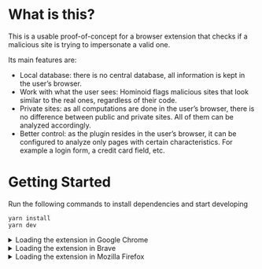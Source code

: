# What is this?

This is a usable proof-of-concept for a browser extension that checks if a malicious site is trying to impersonate a valid one. 

Its main features are:

- Local database: there is no central database, all information is kept in the user’s browser.
- Work with what the user sees: Hominoid flags malicious sites that look similar to the real ones, regardless of their code.
- Private sites: as all computations are done in the user’s browser, there is no difference between public and private sites. All of them can be analyzed accordingly. 
- Better control: as the plugin resides in the user’s browser, it can be configured to analyze only pages with certain characteristics. For example a login form, a credit card field, etc.

# Getting Started

Run the following commands to install dependencies and start developing

```
yarn install
yarn dev
```

<details>
  <summary>Loading the extension in Google Chrome</summary>

In [Google Chrome](https://www.google.com/chrome/), open up [chrome://extensions](chrome://extensions) in a new tab. Make sure the `Developer Mode` checkbox in the upper-right corner is turned on. Click `Load unpacked` and select the `dist` directory in this repository - your extension should now be loaded.

![Installed Extension in Google Chrome](https://i.imgur.com/ORuHbDR.png "Installed Extension in Google Chrome")

</details>

<details>
  <summary>Loading the extension in Brave</summary>

In [Brave](https://brave.com/), open up [brave://extensions](brave://extensions) in a new tab. Make sure the `Developer Mode` checkbox in the upper-right corner is turned on. Click `Load unpacked` and select the `dist` directory in this repository - your extension should now be loaded.

![Installed Extension in Brave](https://i.imgur.com/z8lW02m.png "Installed Extension in Brave")

</details>

<details>
  <summary>Loading the extension in Mozilla Firefox</summary>

In [Mozilla Firefox](https://www.mozilla.org/en-US/firefox/new/), open up the [about:debugging](about:debugging) page in a new tab. Click the `Load Temporary Add-on...` button and select the `manfiest.json` from the `dist` directory in this repository - your extension should now be loaded.

![Installed Extension in Mozilla Firefox](https://i.imgur.com/gO2Lrb5.png "Installed Extension in Mozilla Firefox")

</details>
